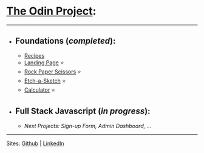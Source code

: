 # [**The Odin Project**](https://www.theodinproject.com/):

***

- ## **Foundations** (*completed*):
  - [Recipes](https://bartosz-trepka.github.io/odin-recipes/)
  - [Landing Page](https://bartosz-trepka.github.io/odin-landing-page/) ⭐
  - [Rock Paper Scissors](https://bartosz-trepka.github.io/odin-rock-paper-scissors/) ⭐
  - [Etch-a-Sketch](https://bartosz-trepka.github.io/odin-etch-a-sketch/) ⭐
  - [Calculator](https://bartosz-trepka.github.io/odin-calculator/) ⭐
- ## **Full Stack Javascript** (*in progress*):
  - *Next Projects: Sign-up Form, Admin Dashboard, ...*

***

Sites: [Github](https://github.com/bartosz-trepka) | [LinkedIn](www.linkedin.com/in/bartosz-trepka)